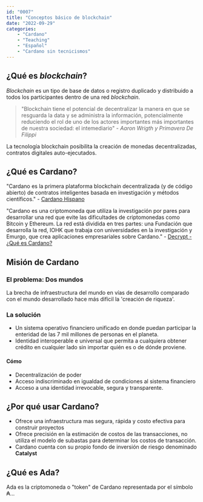 ```yaml
---
id: "0007"
title: "Conceptos básico de blockchain"
date: "2022-09-29"
categories: 
    - "Cardano"
    - "Teaching"
    - "Español"
    - "Cardano sin tecnicismos"
---
```


## ¿Qué es *blockchain*?

*Blockchain* es un tipo de base de datos o registro duplicado y distribuido a todos los participantes dentro de una red *blockchain*.

> "Blockchain tiene el potencial de decentralizar la manera en que se resguarda la data y se administra la información, potencialmente reduciendo el rol de uno de los actores importantes más importantes de nuestra sociedad: el intemediario" - *Aaron Wrigth y Primavera De Filippi*

La tecnología blockchain posibilita la creación de monedas decentralizadas, contratos digitales auto-ejecutados.

## ¿Qué es Cardano?

"Cardano es la primera plataforma blockchain decentralizada (y de código abierto) de contratos inteligentes basada en investigación y métodos científicos." - [Cardano Hispano](https://cardano-hispano.com/cursos/cardano/que-es-cardano/)

"Cardano es una criptomoneda que utiliza la investigación por pares para desarrollar una red que evite las dificultades de criptomonedas como Bitcoin y Ethereum. La red está dividida en tres partes: una Fundación que desarrolla la red, IOHK que trabaja con universidades en la investigación y Emurgo, que crea aplicaciones empresariales sobre Cardano." - [Decrypt - ¿Qué es Cardano?](https://decrypt.co/es/resources/que-es-cardano-ada)

## Misión de Cardano

### El problema: Dos mundos

La brecha de infraestructura del mundo en vías de desarrollo comparado con el mundo desarrollado hace más difícil la 'creación de riqueza'.

### La solución

- Un sistema operativo financiero unificado en donde puedan participar la enteridad de las 7 mil millones de personas en el planeta.
- Identidad interoperable e universal que permita a cualquiera obtener crédito en cualquier lado sin importar quién es o de dónde proviene.

#### Cómo

- Decentralización de poder
- Acceso indiscriminado en igualdad de condiciones al sistema financiero
- Acceso a una identidad irrevocable, segura y transparente.

## ¿Por qué usar  Cardano?

- Ofrece una infraestructura mas segura, rápida y costo efectiva para construir proyectos
- Ofrece precisión en la estimación de costos de las transacciones, no utiliza el modelo de subastas para determinar los costos de transacción.
- Cardano cuenta con su propio fondo de inversión de riesgo denominado **Catalyst**

## ¿Qué es Ada?

Ada es la criptomoneda o "token" de Cardano representada por el símbolo ₳...